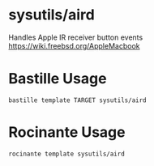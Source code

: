 # sysutils/aird
Handles Apple IR receiver button events
https://wiki.freebsd.org/AppleMacbook

# Bastille Usage
```shell
bastille template TARGET sysutils/aird
```

# Rocinante Usage
```shell
rocinante template sysutils/aird
```
